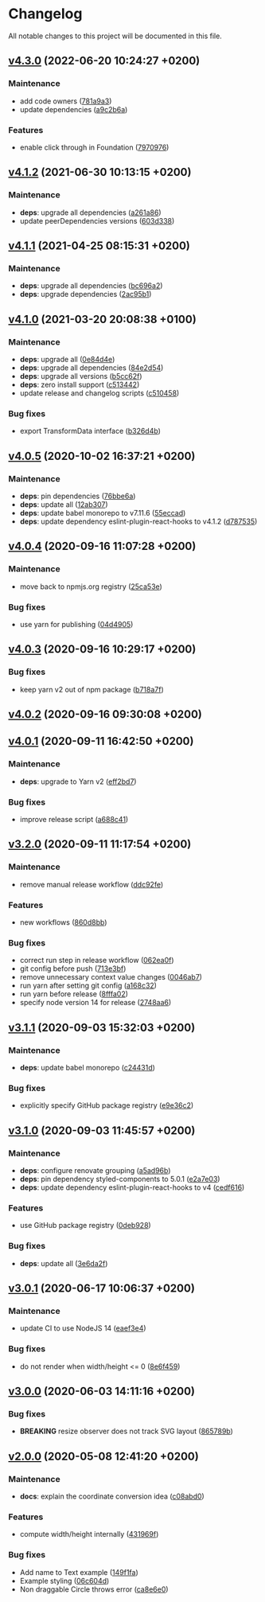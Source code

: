 # Changelog

All notable changes to this project will be documented in this file.

## [v4.3.0](https://github.com/AxisCommunications/media-stream-library-js/compare/v4.1.2...v4.3.0) (2022-06-20 10:24:27 +0200)

### Maintenance

  - add code owners ([781a9a3](https://github.com/AxisCommunications/media-stream-library-js/commit/781a9a3f666459819670bc7ee334870ba2a232aa))
  - update dependencies ([a9c2b6a](https://github.com/AxisCommunications/media-stream-library-js/commit/a9c2b6abbd8638b81f2adca18b0dc2a0710f64a6))

### Features

  - enable click through in Foundation ([7970976](https://github.com/AxisCommunications/media-stream-library-js/commit/7970976cc652e3fb83705a2fe0922ec57515e3b1))

## [v4.1.2](https://github.com/AxisCommunications/media-stream-library-js/compare/v4.1.1...v4.1.2) (2021-06-30 10:13:15 +0200)

### Maintenance

  - **deps**: upgrade all dependencies ([a261a86](https://github.com/AxisCommunications/media-stream-library-js/commit/a261a86e2e950f3ca1bba51fe94dd678bf0f5914))
  - update peerDependencies versions ([603d338](https://github.com/AxisCommunications/media-stream-library-js/commit/603d338ec90bd6f40764c197090d54abdb605727))

## [v4.1.1](https://github.com/AxisCommunications/media-stream-library-js/compare/v4.1.0...v4.1.1) (2021-04-25 08:15:31 +0200)

### Maintenance

  - **deps**: upgrade all dependencies ([bc696a2](https://github.com/AxisCommunications/media-stream-library-js/commit/bc696a2475589a645281dacd7b759754f4cd87bf))
  - **deps**: upgrade dependencies ([2ac95b1](https://github.com/AxisCommunications/media-stream-library-js/commit/2ac95b18944357361dcfc5a87122866f6dd5404d))

## [v4.1.0](https://github.com/AxisCommunications/media-stream-library-js/compare/v4.0.5...v4.1.0) (2021-03-20 20:08:38 +0100)

### Maintenance

  - **deps**: upgrade all ([0e84d4e](https://github.com/AxisCommunications/media-stream-library-js/commit/0e84d4e28ae75c8272c5a7896b4a3b151499f0f3))
  - **deps**: upgrade all dependencies ([84e2d54](https://github.com/AxisCommunications/media-stream-library-js/commit/84e2d54f6669fc943319db5b731727c0271fe6ed))
  - **deps**: upgrade all versions ([b5cc62f](https://github.com/AxisCommunications/media-stream-library-js/commit/b5cc62fe72b8b47308e1e7318ff486f12e37e81d))
  - **deps**: zero install support ([c513442](https://github.com/AxisCommunications/media-stream-library-js/commit/c51344251f1baebd4c6a7f5f638b4a5667076a1f))
  - update release and changelog scripts ([c510458](https://github.com/AxisCommunications/media-stream-library-js/commit/c5104584f6ef6e3a6df533db7a6c09a1ea13cca0))

### Bug fixes

  - export TransformData interface ([b326d4b](https://github.com/AxisCommunications/media-stream-library-js/commit/b326d4b7c19b4d3317777de002da80f2825f407d))

## [v4.0.5](https://github.com/AxisCommunications/media-stream-library-js/compare/v4.0.4...v4.0.5) (2020-10-02 16:37:21 +0200)

### Maintenance

  - **deps**: pin dependencies ([76bbe6a](https://github.com/AxisCommunications/media-stream-library-js/commit/76bbe6a88626a24de893c8cd4809baf0d5df2198))
  - **deps**: update all ([12ab307](https://github.com/AxisCommunications/media-stream-library-js/commit/12ab307be1d46d9772475d550d303b0e13e7e310))
  - **deps**: update babel monorepo to v7.11.6 ([55eccad](https://github.com/AxisCommunications/media-stream-library-js/commit/55eccad4b76e41d5e2434f02d2fb3206d90a7255))
  - **deps**: update dependency eslint-plugin-react-hooks to v4.1.2 ([d787535](https://github.com/AxisCommunications/media-stream-library-js/commit/d78753578580b00ecca351cb9867a4c395621bdd))

## [v4.0.4](https://github.com/AxisCommunications/media-stream-library-js/compare/v4.0.3...v4.0.4) (2020-09-16 11:07:28 +0200)

### Maintenance

  - move back to npmjs.org registry ([25ca53e](https://github.com/AxisCommunications/media-stream-library-js/commit/25ca53e807de0e3882d09c377bbdfd32f93b2572))

### Bug fixes

  - use yarn for publishing ([04d4905](https://github.com/AxisCommunications/media-stream-library-js/commit/04d4905d20f0a5cd90a5d6cfbd840dc01b50a25b))

## [v4.0.3](https://github.com/AxisCommunications/media-stream-library-js/compare/v4.0.2...v4.0.3) (2020-09-16 10:29:17 +0200)

### Bug fixes

  - keep yarn v2 out of npm package ([b718a7f](https://github.com/AxisCommunications/media-stream-library-js/commit/b718a7f78b91201bb2c676b3062c39998d1255e2))

## [v4.0.2](https://github.com/AxisCommunications/media-stream-library-js/compare/v4.0.1...v4.0.2) (2020-09-16 09:30:08 +0200)

## [v4.0.1](https://github.com/AxisCommunications/media-stream-library-js/compare/v3.2.0...v4.0.1) (2020-09-11 16:42:50 +0200)

### Maintenance

  - **deps**: upgrade to Yarn v2 ([eff2bd7](https://github.com/AxisCommunications/media-stream-library-js/commit/eff2bd7d41d0338ec8445024edaa53a3e72e904b))

### Bug fixes

  - improve release script ([a688c41](https://github.com/AxisCommunications/media-stream-library-js/commit/a688c412ee11bb79ad2c04fdfe51b3eb6abf6f08))

## [v3.2.0](https://github.com/AxisCommunications/media-stream-library-js/compare/v3.1.1...v3.2.0) (2020-09-11 11:17:54 +0200)

### Maintenance

  - remove manual release workflow ([ddc92fe](https://github.com/AxisCommunications/media-stream-library-js/commit/ddc92fe4e4e0d240ffe36de88af24c1819654558))

### Features

  - new workflows ([860d8bb](https://github.com/AxisCommunications/media-stream-library-js/commit/860d8bb623aadf20273981b5e8cc7ab9c6f6530c))

### Bug fixes

  - correct run step in release workflow ([062ea0f](https://github.com/AxisCommunications/media-stream-library-js/commit/062ea0f3654bb76857e394eab1c73ad39e0a8025))
  - git config before push ([713e3bf](https://github.com/AxisCommunications/media-stream-library-js/commit/713e3bff88d3dd20d7b116a5107c7fa1d55d1210))
  - remove unnecessary context value changes ([0046ab7](https://github.com/AxisCommunications/media-stream-library-js/commit/0046ab7029cd23e6bcf6a88f60c99d62444a4dcb))
  - run yarn after setting git config ([a168c32](https://github.com/AxisCommunications/media-stream-library-js/commit/a168c32e235b34be0dd0bb0bbebde97331601570))
  - run yarn before release ([8fffa02](https://github.com/AxisCommunications/media-stream-library-js/commit/8fffa02ca50c32d895fc4193c16fd334dabc49d9))
  - specify node version 14 for release ([2748aa6](https://github.com/AxisCommunications/media-stream-library-js/commit/2748aa6b7b8c331d3693588943f75f97d41ed782))

## [v3.1.1](https://github.com/AxisCommunications/media-stream-library-js/compare/v3.1.0...v3.1.1) (2020-09-03 15:32:03 +0200)

### Maintenance

  - **deps**: update babel monorepo ([c24431d](https://github.com/AxisCommunications/media-stream-library-js/commit/c24431d54d612cf3a3b4066ecbb39e8957e0bf86))

### Bug fixes

  - explicitly specify GitHub package registry ([e9e36c2](https://github.com/AxisCommunications/media-stream-library-js/commit/e9e36c2d6ce5b35c64b02fac6b22d69de1a92e96))

## [v3.1.0](https://github.com/AxisCommunications/media-stream-library-js/compare/v3.0.1...v3.1.0) (2020-09-03 11:45:57 +0200)

### Maintenance

  - **deps**: configure renovate grouping ([a5ad96b](https://github.com/AxisCommunications/media-stream-library-js/commit/a5ad96b323eae6e047ebb4299532f8889a3a09c6))
  - **deps**: pin dependency styled-components to 5.0.1 ([e2a7e03](https://github.com/AxisCommunications/media-stream-library-js/commit/e2a7e039b016ef01ba0cf7b14654bf69dde6483f))
  - **deps**: update dependency eslint-plugin-react-hooks to v4 ([cedf616](https://github.com/AxisCommunications/media-stream-library-js/commit/cedf616ea50b9dc98739039e22c0a0bc6e24eb12))

### Features

  - use GitHub package registry ([0deb928](https://github.com/AxisCommunications/media-stream-library-js/commit/0deb928046a3cf5b2997aac7a1ec44bf17490d32))

### Bug fixes

  - **deps**: update all ([3e6da2f](https://github.com/AxisCommunications/media-stream-library-js/commit/3e6da2f2d7ce131e5f511c476af95176d464b972))

## [v3.0.1](https://github.com/AxisCommunications/media-stream-library-js/compare/v3.0.0...v3.0.1) (2020-06-17 10:06:37 +0200)

### Maintenance

  - update CI to use NodeJS 14 ([eaef3e4](https://github.com/AxisCommunications/media-stream-library-js/commit/eaef3e412077ea6014f3f18f39d51291f17acadf))

### Bug fixes

  - do not render when width/height <= 0 ([8e6f459](https://github.com/AxisCommunications/media-stream-library-js/commit/8e6f459555379bd0573688230bbf8afd74e1dd4e))

## [v3.0.0](https://github.com/AxisCommunications/media-stream-library-js/compare/v2.0.0...v3.0.0) (2020-06-03 14:11:16 +0200)

### Bug fixes

  - **BREAKING** resize observer does not track SVG layout ([865789b](https://github.com/AxisCommunications/media-stream-library-js/commit/865789b1155b92367c97b139ee5732a916cbcdf5))

## [v2.0.0](https://github.com/AxisCommunications/media-stream-library-js/compare/v1.1.0...v2.0.0) (2020-05-08 12:41:20 +0200)

### Maintenance

  - **docs**: explain the coordinate conversion idea ([c08abd0](https://github.com/AxisCommunications/media-stream-library-js/commit/c08abd04ca58d2115e430f87db697685b6606e0b))

### Features

  - compute width/height internally ([431969f](https://github.com/AxisCommunications/media-stream-library-js/commit/431969f29800ed8c8e9f83e2c5e9718f198c086f))

### Bug fixes

  - Add name to Text example ([149f1fa](https://github.com/AxisCommunications/media-stream-library-js/commit/149f1fa98943258b24b2ba37b5134b2c434ad9e7))
  - Example styling ([06c604d](https://github.com/AxisCommunications/media-stream-library-js/commit/06c604d9a17309f946176a0f4e134ad44ada7d3d))
  - Non draggable Circle throws error ([ca8e6e0](https://github.com/AxisCommunications/media-stream-library-js/commit/ca8e6e0fa2fd5878211cd34e4490d8a36fee58f2))

